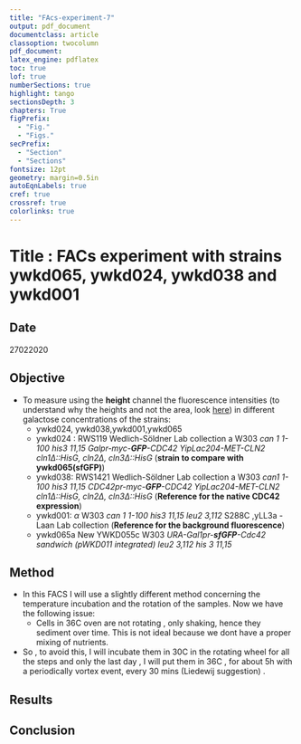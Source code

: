```yaml
---
title: "FAcs-experiment-7"
output: pdf_document
documentclass: article
classoption: twocolumn
pdf_document:
latex_engine: pdflatex
toc: true
lof: true
numberSections: true
highlight: tango
sectionsDepth: 3
chapters: True
figPrefix:
  - "Fig."
  - "Figs."
secPrefix:
  - "Section"
  - "Sections"
fontsize: 12pt
geometry: margin=0.5in
autoEqnLabels: true
cref: true
crossref: true
colorlinks: true
---
```


# Title : FACs experiment with strains ywkd065, ywkd024, ywkd038 and ywkd001


## Date

27022020

## Objective

- To measure using the **height** channel the fluorescence intensities (to understand why the heights and not the area,  look [here](2020-02-21-hands-on-data-from-facs.md)) in different galactose concentrations of the strains:
  - ywkd024, ywkd038,ywkd001,ywkd065
  - ywkd024 : RWS119	Wedlich-Söldner Lab collection	a	W303 *can 1 1-100		his3 11,15	Galpr-myc-**GFP**-CDC42	YipLac204-MET-CLN2	cln1$\Delta$::HisG, cln2$\Delta$, cln3$\Delta$::HisG*	(**strain to compare with ywkd065(sfGFP)**)
  - ywkd038: RWS1421	Wedlich-Söldner Lab collection	a	W303	*can1 1-100		his3 11,15	CDC42pr-myc-**GFP**-CDC42		YipLac204-MET-CLN2	cln1$\Delta$::HisG, cln2$\Delta$, cln3$\Delta$::HisG*	 (**Reference for the native CDC42 expression**)
  - ywkd001: 	$\alpha$	W303 *can 1 1-100		his3 11,15	leu2 3,112*		S288C ,yLL3a -Laan Lab collection (**Reference for the background fluorescence**)
  - ywkd065a	New	YWKD055c		W303		*URA-Gal1pr-**sfGFP**-Cdc42 sandwich (pWKD011 integrated)	leu2 3,112	his 3 11,15*

## Method

- In this FACS I will use a slightly different method concerning the temperature incubation and the rotation of  the samples. Now we have the following issue:
  - Cells in 36C oven are not rotating , only shaking,  hence they sediment over time. This is not ideal because we dont have a proper mixing of nutrients.
- So , to avoid this, I will incubate them in 30C in the rotating wheel for  all the steps and only the last day , I will put them in 36C , for about 5h with a periodically vortex event, every 30 mins (Liedewij suggestion) .

## Results

## Conclusion
